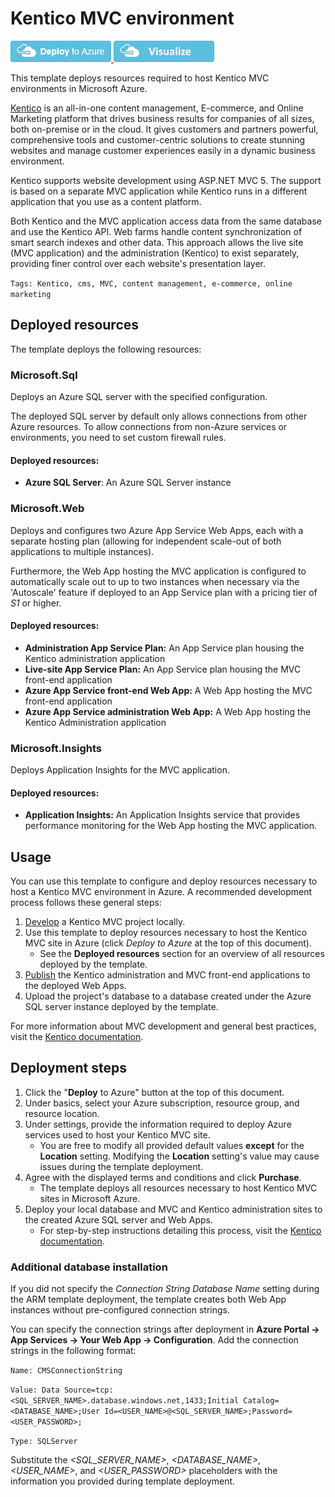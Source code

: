 #  Kentico MVC environment

<a href="https://portal.azure.com/#create/Microsoft.Template/uri/https%3A%2F%2Fraw.githubusercontent.com%2FAzure%2Fazure-quickstart-templates%2Fmaster%2Fkentico-mvc-environment%2Fazuredeploy.json" target="_blank">

<img src="https://raw.githubusercontent.com/Azure/azure-quickstart-templates/master/1-CONTRIBUTION-GUIDE/images/deploytoazure.png"/>

</a>

<a href="http://armviz.io/#/?load=https%3A%2F%2Fraw.githubusercontent.com%2FAzure%2Fazure-quickstart-templates%2Fmaster%2Fkentico-mvc-environment%2Fazuredeploy.json" target="_blank">

<img src="https://raw.githubusercontent.com/Azure/azure-quickstart-templates/master/1-CONTRIBUTION-GUIDE/images/visualizebutton.png"/>

</a>

This template deploys resources required to host Kentico MVC environments in Microsoft Azure.

[Kentico](https://www.kentico.com) is an all-in-one content management, E-commerce, and Online Marketing platform that drives business results for companies of all sizes, both on-premise or in the cloud. It gives customers and partners powerful, comprehensive tools and customer-centric solutions to create stunning websites and manage customer experiences easily in a dynamic business environment.

Kentico supports website development using ASP.&#8203;NET MVC 5. The support is based on a separate MVC application while Kentico runs in a different application that you use as a content platform.

Both Kentico and the MVC application access data from the same database and use the Kentico API. Web farms handle content synchronization of smart search indexes and other data. This approach allows the live site (MVC application) and the administration (Kentico) to exist separately, providing finer control over each website's presentation layer.

`Tags: Kentico, cms, MVC, content management, e-commerce, online marketing`


## Deployed resources

The template deploys the following resources:

### Microsoft.Sql

Deploys an Azure SQL server with the specified configuration. 

The deployed SQL server by default only allows connections from other Azure resources. To allow connections from non-Azure services or environments, you need to set custom firewall rules.

#### Deployed resources:

+ **Azure SQL Server**: An Azure SQL Server instance

### Microsoft.&#8203;Web

Deploys and configures two Azure App Service Web Apps, each with a separate hosting plan (allowing for independent scale-out of both applications to multiple instances). 

Furthermore, the Web App hosting the MVC application is configured to automatically scale out to up to two instances when necessary via the 'Autoscale' feature if deployed to an App Service plan with a pricing tier of *S1* or higher.

#### Deployed resources:

+ **Administration App Service Plan:** An App Service plan housing the Kentico administration application
+ **Live-site App Service Plan:** An App Service plan housing the MVC front-end application 
+ **Azure App Service front-end Web App:** A Web App hosting the MVC front-end application
+ **Azure App Service administration Web App:** A Web App hosting the Kentico Administration application

### Microsoft.Insights

Deploys Application Insights for the MVC application.

#### Deployed resources:

+ **Application Insights:** An Application Insights service that provides performance monitoring for the Web App hosting the MVC application.

## Usage

You can use this template to configure and deploy resources necessary to host a Kentico MVC environment in Azure. A recommended development process follows these general steps:

1. [Develop](https://kentico.com/CMSPages/DocLinkMapper.ashx?version=latest&link=mvc_development) a Kentico MVC project locally.
2. Use this template to deploy resources necessary to host the Kentico MVC site in Azure (click *Deploy to Azure* at the top of this document).
	- See the **Deployed resources** section for an overview of all resources deployed by the template.
3. [Publish](https://kentico.com/CMSPages/DocLinkMapper.ashx?version=latest&link=azure_webapps_deploying) the Kentico administration and MVC front-end applications to the deployed Web Apps.
4. Upload the project's database to a database created under the Azure SQL server instance deployed by the template. 

For more information about MVC development and general best practices, visit the [Kentico documentation](https://docs.kentico.com).

## Deployment steps

 1. Click the "**Deploy** to Azure" button at the top of this document.
 2. Under basics, select your Azure subscription, resource group, and resource location.
 3. Under settings, provide the information required to deploy Azure services used to host your Kentico MVC site.
	 - You are free to modify all provided default values **except** for the **Location** setting. Modifying the **Location** setting's value may cause issues during the template deployment. 
4. Agree with the displayed terms and conditions and click **Purchase**.
	- The template deploys all resources necessary to host Kentico MVC sites in Microsoft Azure.
5. Deploy your local database and MVC and Kentico administration sites to the created Azure SQL server and Web Apps.
	- For step-by-step instructions detailing this process, visit the [Kentico documentation](https://kentico.com/CMSPages/DocLinkMapper.ashx?version=latest&link=azure_webapps_deploying).

### Additional database installation

If you did not specify the *Connection String Database Name* setting during the ARM template deployment, the template creates both Web App instances without pre-configured connection strings.

You can specify the connection strings after deployment in **Azure Portal -> App Services -> Your Web App -> Configuration**. Add the connection strings in the following format:

`Name: CMSConnectionString`

`Value: Data Source=tcp:<SQL_SERVER_NAME>.database.windows.net,1433;Initial Catalog=<DATABASE_NAME>;User Id=<USER_NAME>@<SQL_SERVER_NAME>;Password=<USER_PASSWORD>;`

`Type: SQLServer`

Substitute the *<SQL_SERVER_NAME>*, *<DATABASE_NAME>*, *<USER_NAME>*, and *<USER_PASSWORD>* placeholders with the information you provided during template deployment.
